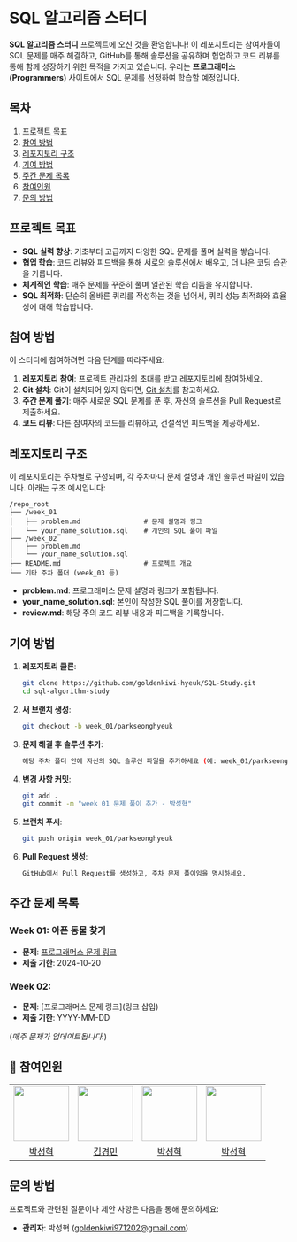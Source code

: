 # SQL 알고리즘 스터디

**SQL 알고리즘 스터디** 프로젝트에 오신 것을 환영합니다! 이 레포지토리는 참여자들이 SQL 문제를 매주 해결하고, GitHub를 통해 솔루션을 공유하며 협업하고 코드 리뷰를 통해 함께 성장하기 위한 목적을 가지고 있습니다. 우리는 **프로그래머스(Programmers)** 사이트에서 SQL 문제를 선정하여 학습할 예정입니다.

## 목차

1. [프로젝트 목표](#프로젝트-목표)
2. [참여 방법](#참여-방법)
3. [레포지토리 구조](#레포지토리-구조)
4. [기여 방법](#기여-방법)
5. [주간 문제 목록](#주간-문제-목록)
6. [참여인원](#참여인원)
7. [문의 방법](#문의-방법)

## 프로젝트 목표

- **SQL 실력 향상**: 기초부터 고급까지 다양한 SQL 문제를 풀며 실력을 쌓습니다.
- **협업 학습**: 코드 리뷰와 피드백을 통해 서로의 솔루션에서 배우고, 더 나은 코딩 습관을 기릅니다.
- **체계적인 학습**: 매주 문제를 꾸준히 풀며 일관된 학습 리듬을 유지합니다.
- **SQL 최적화**: 단순히 올바른 쿼리를 작성하는 것을 넘어서, 쿼리 성능 최적화와 효율성에 대해 학습합니다.

## 참여 방법

이 스터디에 참여하려면 다음 단계를 따라주세요:

1. **레포지토리 참여**: 프로젝트 관리자의 초대를 받고 레포지토리에 참여하세요.
2. **Git 설치**: Git이 설치되어 있지 않다면, [Git 설치](https://git-scm.com/book/ko/v2/Getting-Started-설치)를 참고하세요.
3. **주간 문제 풀기**: 매주 새로운 SQL 문제를 푼 후, 자신의 솔루션을 Pull Request로 제출하세요.
4. **코드 리뷰**: 다른 참여자의 코드를 리뷰하고, 건설적인 피드백을 제공하세요.

## 레포지토리 구조

이 레포지토리는 주차별로 구성되며, 각 주차마다 문제 설명과 개인 솔루션 파일이 있습니다. 아래는 구조 예시입니다:

```plaintext
/repo_root
├── /week_01
│   ├── problem.md                # 문제 설명과 링크
│   └── your_name_solution.sql    # 개인의 SQL 풀이 파일
├── /week_02
│   ├── problem.md
│   └── your_name_solution.sql
├── README.md                     # 프로젝트 개요
└── 기타 주차 폴더 (week_03 등)
```

- **problem.md**: 프로그래머스 문제 설명과 링크가 포함됩니다.
- **your_name_solution.sql**: 본인이 작성한 SQL 풀이를 저장합니다.
- **review.md**: 해당 주의 코드 리뷰 내용과 피드백을 기록합니다.

## 기여 방법

1. **레포지토리 클론**:
   ```bash
   git clone https://github.com/goldenkiwi-hyeuk/SQL-Study.git
   cd sql-algorithm-study
2. **새 브랜치 생성**:
   ```bash
   git checkout -b week_01/parkseonghyeuk
3. **문제 해결 후 솔루션 추가**:
   ```bash
   해당 주차 폴더 안에 자신의 SQL 솔루션 파일을 추가하세요 (예: week_01/parkseonghyeuk.sql).
4. **변경 사항 커밋**:
   ```bash
   git add .
   git commit -m "week 01 문제 풀이 추가 - 박성혁"
5. **브랜치 푸시**:
   ```bash
   git push origin week_01/parkseonghyeuk
6. **Pull Request 생성**:
   ```bash
   GitHub에서 Pull Request를 생성하고, 주차 문제 풀이임을 명시하세요.

## 주간 문제 목록

### Week 01: 아픈 동물 찾기
- **문제**: [프로그래머스 문제 링크](https://school.programmers.co.kr/learn/courses/30/lessons/59036)
- **제출 기한**: 2024-10-20

### Week 02:
- **문제**: [프로그래머스 문제 링크](링크 삽입)
- **제출 기한**: YYYY-MM-DD

(*매주 문제가 업데이트됩니다.*)

## 👥 참여인원

<table>
  <tr>
    <td>
        <a href="https://github.com/goldenkiwi-hyeuk">
            <img src="https://avatars.githubusercontent.com/u/95901686?s=96&v=4" width="100px" />
        </a>
    </td>
    <td>
        <a href="https://github.com/gyungmean">
            <img src="https://avatars.githubusercontent.com/u/70059000?v=4" width="100px" />
        </a>
    </td>
    <td>
        <a href="https://github.com/goldenkiwi-hyeuk">
            <img src="" width="100px" />
        </a>
    </td>
    <td>
        <a href="https://github.com/goldenkiwi-hyeuk">
            <img src="" width="100px" />
        </a>
    </td>
  </tr>

  <tr> 
    <td align="center"><a href="https://github.com/goldenkiwi-hyeuk">박성혁</a></td>
    <td align="center"><a href="https://github.com/gyungmean">김경민</a></td>
    <td align="center"><a href="https://github.com/goldenkiwi-hyeuk">박성혁</a></td>
    <td align="center"><a href="https://github.com/goldenkiwi-hyeuk">박성혁</a></td>
  </tr>
</table>

## 문의 방법

프로젝트와 관련된 질문이나 제안 사항은 다음을 통해 문의하세요:

- **관리자**: 박성혁 (goldenkiwi971202@gmail.com)


